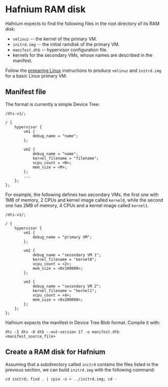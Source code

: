 # Hafnium RAM disk

Hafnium expects to find the following files in the root directory of its RAM
disk:

*   `vmlinuz` -- the kernel of the primary VM.
*   `initrd.img` -- the initial ramdisk of the primary VM.
*   `manifest.dtb` -- hypervisor configuration file.
*   kernels for the secondary VMs, whose names are described in the manifest.

Follow the [preparing Linux](PreparingLinux.md) instructions to produce
`vmlinuz` and `initrd.img` for a basic Linux primary VM.

## Manifest file

The format is currently a simple Device Tree:

```
/dts-v1/;

/ {
	hypervisor {
		vm1 {
			debug_name = "name";
		};

		vm2 {
			debug_name = "name";
			kernel_filename = "filename";
			vcpu_count = <N>;
			mem_size = <M>;
		};
		...
	};
};
```

For example, the following defines two secondary VMs, the first one with 1MB of
memory, 2 CPUs and kernel image called `kernel0`, while the second one has 2MB
of memory, 4 CPUs and a kernel image called `kernel1`.

```
/dts-v1/;

/ {
	hypervisor {
		vm1 {
			debug_name = "primary VM";
		};

		vm2 {
			debug_name = "secondary VM 1";
			kernel_filename = "kernel0";
			vcpu_count = <2>;
			mem_size = <0x100000>;
		};

		vm3 {
			debug_name = "secondary VM 2";
			kernel_filename = "kernel1";
			vcpu_count = <4>;
			mem_size = <0x200000>;
		};
	};
};
```

Hafnium expects the manifest in Device Tree Blob format. Compile it with:
```shell
dtc -I dts -O dtb --out-version 17 -o manifest.dtb <manifest_source_file>
```

## Create a RAM disk for Hafnium

Assuming that a subdirectory called `initrd` contains the files listed in the
previous section, we can build `initrd.img` with the following command:

```shell
cd initrd; find . | cpio -o > ../initrd.img; cd -
```

